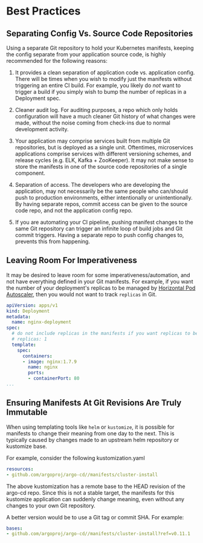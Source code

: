 # Best Practices

## Separating Config Vs. Source Code Repositories

Using a separate Git repository to hold your Kubernetes manifests, keeping the config separate
from your application source code, is highly recommended for the following reasons:

1. It provides a clean separation of application code vs. application config. There will be times
   when you wish to modify just the manifests without triggering an entire CI build. For example,
   you likely do _not_ want to trigger a build if you simply wish to bump the number of replicas in
   a Deployment spec.

2. Cleaner audit log. For auditing purposes, a repo which only holds configuration will have a much
   cleaner Git history of what changes were made, without the noise coming from check-ins due to
   normal development activity.

3. Your application may comprise services built from multiple Git repositories, but is
   deployed as a single unit. Oftentimes, microservices applications comprise services
   with different versioning schemes, and release cycles (e.g. ELK, Kafka + ZooKeeper). It may not
   make sense to store the manifests in one of the source code repositories of a single component.

4. Separation of access. The developers who are developing the application, may not necessarily be 
   the same people who can/should push to production environments, either intentionally or
   unintentionally. By having separate repos, commit access can be given to the source code repo,
   and not the application config repo.

5. If you are automating your CI pipeline, pushing manifest changes to the same Git repository can
   trigger an infinite loop of build jobs and Git commit triggers. Having a separate repo to push
   config changes to, prevents this from happening.


## Leaving Room For Imperativeness

It may be desired to leave room for some imperativeness/automation, and not have everything defined
in your Git manifests. For example, if you want the number of your deployment's replicas to be
managed by [Horizontal Pod Autoscaler](https://kubernetes.io/docs/tasks/run-application/horizontal-pod-autoscale/),
then you would not want to track `replicas` in Git.

```yaml
apiVersion: apps/v1
kind: Deployment
metadata:
  name: nginx-deployment
spec:
  # do not include replicas in the manifests if you want replicas to be controlled by HPA
  # replicas: 1
  template:
    spec:
      containers:
      - image: nginx:1.7.9
        name: nginx
        ports:
        - containerPort: 80
...
```

## Ensuring Manifests At Git Revisions Are Truly Immutable

When using templating tools like `helm` or `kustomize`, it is possible for manifests to change
their meaning from one day to the next. This is typically caused by changes made to an upstream helm
repository or kustomize base.

For example, consider the following kustomization.yaml

```yaml
resources:
- github.com/argoproj/argo-cd//manifests/cluster-install
```

The above kustomization has a remote base to the HEAD revision of the argo-cd repo. Since this
is not a stable target, the manifests for this kustomize application can suddenly change meaning, even without
any changes to your own Git repository.

A better version would be to use a Git tag or commit SHA. For example:

```yaml
bases:
- github.com/argoproj/argo-cd//manifests/cluster-install?ref=v0.11.1
```
